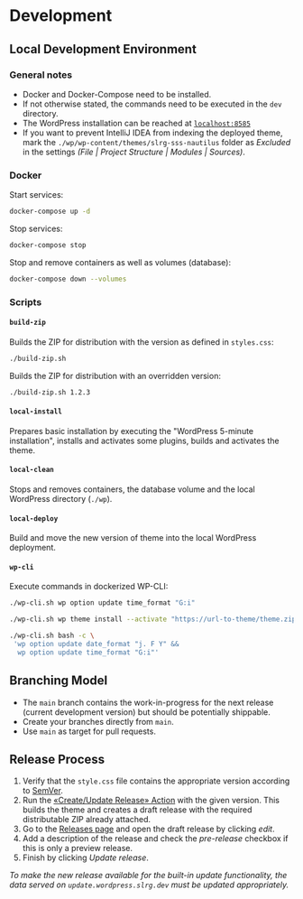 # Development


## Local Development Environment

### General notes
* Docker and Docker-Compose need to be installed.
* If not otherwise stated, the commands need to be executed in the `dev` directory.
* The WordPress installation can be reached at [`localhost:8585`](http://localhost:8585)
* If you want to prevent IntelliJ IDEA from indexing the deployed theme, mark the
  `./wp/wp-content/themes/slrg-sss-nautilus` folder as *Excluded* in the
  settings *(File | Project Structure | Modules | Sources)*.


### Docker
Start services:
```bash
docker-compose up -d
```

Stop services:
```bash
docker-compose stop
```

Stop and remove containers as well as volumes (database):
```bash
docker-compose down --volumes
```


### Scripts

#### `build-zip`
Builds the ZIP for distribution with the version as defined in `styles.css`:
```bash
./build-zip.sh
```

Builds the ZIP for distribution with an overridden version:
```bash
./build-zip.sh 1.2.3
```


#### `local-install`
Prepares basic installation by executing the "WordPress 5-minute installation",
installs and activates some plugins, builds and activates the theme.


#### `local-clean`
Stops and removes containers, the database volume and the local WordPress directory (`./wp`).


#### `local-deploy`
Build and move the new version of theme into the local WordPress deployment.


#### `wp-cli`
Execute commands in dockerized WP-CLI:
```bash
./wp-cli.sh wp option update time_format "G:i"
```

```bash
./wp-cli.sh wp theme install --activate "https://url-to-theme/theme.zip"
```

```bash
./wp-cli.sh bash -c \
 'wp option update date_format "j. F Y" &&
  wp option update time_format "G:i"'
```


## Branching Model

* The `main` branch contains the work-in-progress for the next release
  (current development version) but should be potentially shippable.
* Create your branches directly from `main`.
* Use `main` as target for pull requests.


## Release Process
1. Verify that the `style.css` file contains the appropriate version according to [SemVer](https://semver.org).
2. Run the [«Create/Update Release» Action](https://github.com/slrg-sss/nautilus-wp-theme/actions/workflows/draft-release.yml)
   with the given version. This builds the theme and creates a draft release with the required
   distributable ZIP already attached.
3. Go to the [Releases page](https://github.com/slrg-sss/nautilus-wp-theme/releases)
   and open the draft release by clicking *edit*.
4. Add a description of the release and check the *pre-release* checkbox if this is only a preview release.
5. Finish by clicking *Update release*.
 
*To make the new release available for the built-in update functionality,
the data served on `update.wordpress.slrg.dev` must be updated appropriately.* 

